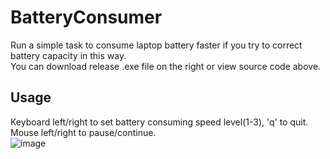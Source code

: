 # BatteryConsumer  
Run a simple task to consume laptop battery faster if you try to correct battery capacity in this way.  
You can download release .exe file on the right or view source code above.  
  
## Usage  
Keyboard left/right to set battery consuming speed level(1-3), 'q' to quit.  
Mouse left/right to pause/continue.  
![image](https://user-images.githubusercontent.com/18202060/136795301-60b26920-d2c3-4d97-bcba-a7d9989560e1.png)
